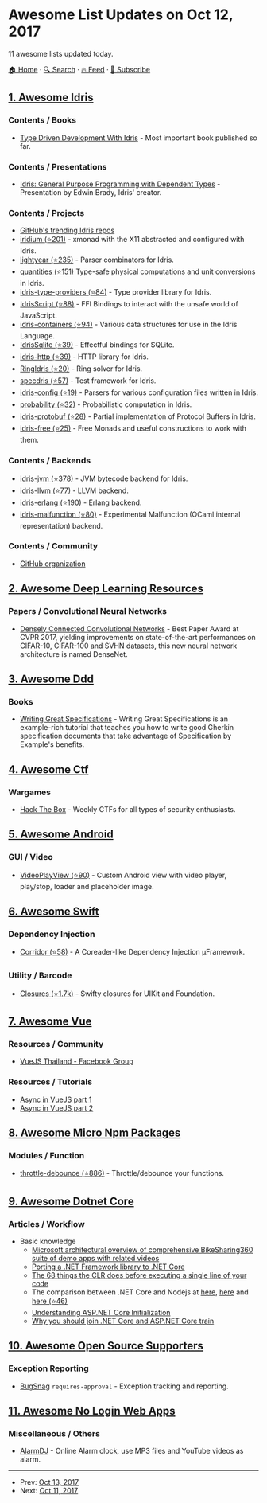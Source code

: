 # Awesome List Updates on Oct 12, 2017

11 awesome lists updated today.

[🏠 Home](/README.md) · [🔍 Search](https://test.trackawesomelist.com/search/) · [🔥 Feed](https://test.trackawesomelist.com/rss.xml) · [📮 Subscribe](https://trackawesomelist.us17.list-manage.com/subscribe?u=d2f0117aa829c83a63ec63c2f&id=36a103854c)



## [1. Awesome Idris](/content/joaomilho/awesome-idris/README.md)

### Contents / Books

*   [Type Driven Development With Idris](https://www.manning.com/books/type-driven-development-with-idris) - Most important book published so far.

### Contents / Presentations

*   [Idris: General Purpose Programming with Dependent Types](https://www.youtube.com/watch?v=vkIlW797JN8) - Presentation by Edwin Brady, Idris' creator.

### Contents / Projects

*   [GitHub's trending Idris repos](https://github.com/trending/idris)
*   [iridium (⭐201)](https://github.com/puffnfresh/iridium) - xmonad with the X11 abstracted and configured with Idris.
*   [lightyear (⭐235)](https://github.com/ziman/lightyear) - Parser combinators for Idris.
*   [quantities (⭐151)](https://github.com/timjb/quantities) Type-safe physical computations and unit conversions in Idris.
*   [idris-type-providers (⭐84)](https://github.com/david-christiansen/idris-type-providers) - Type provider library for Idris.
*   [IdrisScript (⭐88)](https://github.com/idris-hackers/IdrisScript) - FFI Bindings to interact with the unsafe world of JavaScript.
*   [idris-containers (⭐94)](https://github.com/jfdm/idris-containers) - Various data structures for use in the Idris Language.
*   [IdrisSqlite (⭐39)](https://github.com/david-christiansen/IdrisSqlite) - Effectful bindings for SQLite.
*   [idris-http (⭐39)](https://github.com/uwap/idris-http) - HTTP library for Idris.
*   [RingIdris (⭐20)](https://github.com/FranckS/RingIdris) - Ring solver for Idris.
*   [specdris (⭐57)](https://github.com/pheymann/specdris) - Test framework for Idris.
*   [idris-config (⭐19)](https://github.com/jfdm/idris-config) - Parsers for various configuration files written in Idris.
*   [probability (⭐32)](https://github.com/BlackBrane/probability) - Probabilistic computation in Idris.
*   [idris-protobuf (⭐28)](https://github.com/google/idris-protobuf) - Partial implementation of Protocol Buffers in Idris.
*   [idris-free (⭐25)](https://github.com/idris-hackers/idris-free) - Free Monads and useful constructions to work with them.

### Contents / Backends

*   [idris-jvm (⭐378)](https://github.com/mmhelloworld/idris-jvm) - JVM bytecode backend for Idris.
*   [idris-llvm (⭐77)](https://github.com/idris-hackers/idris-llvm) - LLVM backend.
*   [idris-erlang (⭐190)](https://github.com/lenary/idris-erlang) - Erlang backend.
*   [idris-malfunction (⭐80)](https://github.com/stedolan/idris-malfunction) - Experimental Malfunction (OCaml internal representation) backend.

### Contents / Community

*   [GitHub organization](https://github.com/idris-hackers)

## [2. Awesome Deep Learning Resources](/content/guillaume-chevalier/Awesome-Deep-Learning-Resources/README.md)

### Papers / Convolutional Neural Networks

*   [Densely Connected Convolutional Networks](https://arxiv.org/pdf/1608.06993.pdf) - Best Paper Award at CVPR 2017, yielding improvements on state-of-the-art performances on CIFAR-10, CIFAR-100 and SVHN datasets, this new neural network architecture is named DenseNet.

## [3. Awesome Ddd](/content/heynickc/awesome-ddd/README.md)

### Books

*   [Writing Great Specifications](https://www.manning.com/books/writing-great-specifications) - Writing Great Specifications is an example-rich tutorial that teaches you how to write good Gherkin specification documents that take advantage of Specification by Example's benefits.

## [4. Awesome Ctf](/content/apsdehal/awesome-ctf/README.md)

### Wargames

*   [Hack The Box](https://www.hackthebox.eu) - Weekly CTFs for all types of security enthusiasts.

## [5. Awesome Android](/content/JStumpp/awesome-android/README.md)

### GUI / Video

*   [VideoPlayView (⭐90)](https://github.com/MarcinMoskala/VideoPlayView) - Custom Android view with video player, play/stop, loader and placeholder image.

## [6. Awesome Swift](/content/matteocrippa/awesome-swift/README.md)

### Dependency Injection

*   [Corridor (⭐58)](https://github.com/symentis/Corridor) - A Coreader-like Dependency Injection μFramework.

### Utility / Barcode

*   [Closures (⭐1.7k)](https://github.com/vhesener/Closures) - Swifty closures for UIKit and Foundation.

## [7. Awesome Vue](/content/vuejs/awesome-vue/README.md)

### Resources / Community

*   [VueJS Thailand - Facebook Group](https://www.facebook.com/groups/VuejsThailand/)

### Resources / Tutorials

*   [Async in VueJS part 1](https://medium.com/js-dojo/async-in-vue-js-part-1-28d96f751a2e)
*   [Async in VueJS part 2](https://medium.com/js-dojo/async-in-vuejs-part-2-45e81c836e38)

## [8. Awesome Micro Npm Packages](/content/parro-it/awesome-micro-npm-packages/README.md)

### Modules / Function

*   [throttle-debounce (⭐886)](https://github.com/niksy/throttle-debounce) - Throttle/debounce your functions.

## [9. Awesome Dotnet Core](/content/thangchung/awesome-dotnet-core/README.md)

### Articles / Workflow

*   Basic knowledge
    *   [Microsoft architectural overview of comprehensive BikeSharing360 suite of demo apps with related videos](https://blogs.msdn.microsoft.com/visualstudio/2016/12/14/connectdemos-2016-bikesharing360-on-github/)
    *   [Porting a .NET Framework library to .NET Core](https://www.codeproject.com/Articles/1190475/Porting-a-NET-Framework-library-to-NET-Core)
    *   [The 68 things the CLR does before executing a single line of your code](http://mattwarren.org/2017/02/07/The-68-things-the-CLR-does-before-executing-a-single-line-of-your-code/)
    *   The comparison between .NET Core and Nodejs at [here](https://manuel-rauber.com/2016/03/07/node-js-asp-net-core-1-0-a-usage-comparison/), [here](https://gist.github.com/ilyaigpetrov/f6df3e6f825ae1b5c7e2) and [here (⭐46)](https://github.com/thinktecture/nodejs-aspnetcore-webapi)
    *   [Understanding ASP.NET Core Initialization](http://developer.telerik.com/featured/understanding-asp-net-core-initialization/)
    *   [Why you should join .NET Core and ASP.NET Core train](https://codingblast.com/why-you-should-join-asp-net-core/)

## [10. Awesome Open Source Supporters](/content/zachflower/awesome-open-source-supporters/README.md)

### Exception Reporting

*   [BugSnag](https://www.bugsnag.com/) `requires-approval` - Exception tracking and reporting.

## [11. Awesome No Login Web Apps](/content/aviaryan/awesome-no-login-web-apps/README.md)

### Miscellaneous / Others

*   [AlarmDJ](https://alarmdj.com) - Online Alarm clock, use MP3 files and YouTube videos as alarm.

---

- Prev: [Oct 13, 2017](/content/2017/10/13/README.md)
- Next: [Oct 11, 2017](/content/2017/10/11/README.md)